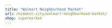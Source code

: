 ```yaml
---
title: "Walmart Neighborhood Market"
url: /midwest-city/walmart-neighborhood-market/
shop: supermarket
---
```

